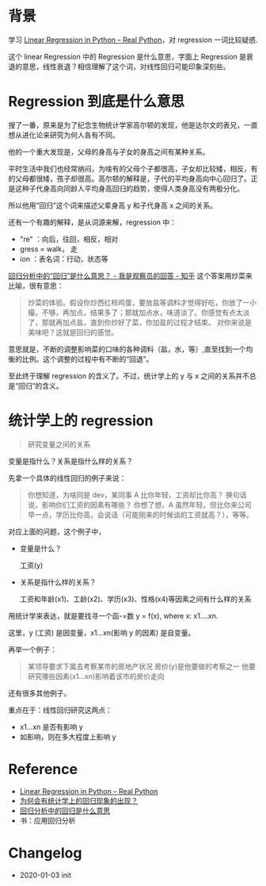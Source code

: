 
# 背景

学习 [Linear Regression in Python – Real Python](https://realpython.com/linear-regression-in-python/)，对 regression 一词比较疑惑.

这个 linear Regression 中的 Regression 是什么意思，字面上 Regression 是衰退的意思，线性衰退？相信理解了这个词，对线性回归可能印象深刻些。

# Regression 到底是什么意思

搜了一番，原来是为了纪念生物统计学家高尔顿的发现，他是达尔文的表兄，一直想从进化论来研究为何人各有不同。

他的一个重大发现是，父母的身高与子女的身高之间有某种关系。

平时生活中我们也经常纳闷，为啥有的父母个子都很高，子女却比较矮，相反，有的父母都很矮，孩子却很高。高尔顿的解释是，子代的平均身高向中心回归了。正是这种子代身高向同龄人平均身高回归的趋势，使得人类身高没有两极分化。

所以他用“回归”这个词来描述父辈身高 y 和子代身高 x 之间的关系。

还有一个有趣的解释，是从词源来解，regression 中：
-  "re" ：向后，往回，相反，相对
-  gress = walk， 走
-  ion ：表名词：行动，状态等

[回归分析中的“回归”是什么意思？ - 我是观察员的回答 - 知乎](https://www.zhihu.com/question/30123729/answer/205476) 这个答案用炒菜来比喻，很有意思：

> 炒菜的体验。假设你炒西红柿鸡蛋，要放盐等调料才觉得好吃，你放了一小撮，不够，再加点，结果多了；那就加点水，味道淡了。你感觉有点太淡了，那就再加点盐，直到你炒好了菜，你加盐的过程才结束。 对你来说是美味吧？这就是回归的感觉。

意思就是，不断的调整影响菜的口味的各种调料（盐，水，等）,直至找到一个均衡的比例。这个调整的过程中有不断的“回退”。

至此终于理解 regression 的含义了。不过，统计学上的 y 与 x 之间的关系并不总是“回归”的含义。

# 统计学上的 regression
> 研究变量之间的关系

变量是指什么？关系是指什么样的关系？

先拿一个具体的线性回归的例子来说：

> 你想知道，为啥同是 dev，某同事 A 比你年轻，工资却比你高？
> 换句话说，影响你们工资的因素有哪些？
> 你想了想，A 虽然年轻，但比你来公司早一点，学历比你高，会说话（可能刚来的时候谈的工资就高？），等等。

对应上面的问题，这个例子中，

- 变量是什么？ 
  
  工资(y)

- 关系是指什么样的关系？

  工资和年龄(x1)、工龄(x2)、学历(x3)、性格(x4)等因素之间有什么样的关系

用统计学来表达，就是要找寻一个函-=数 y = f(x), where x: x1....xn.

这里，y (工资) 是因变量，x1...xn(影响 y 的因素) 是自变量。

再举一个例子：

> 某领导要求下属去考察某市的房地产状况
> 房价(y)是他要做的考察之一
> 他要研究哪些因素(x1...xn)影响着该市的房价走向

还有很多其他例子。

重点在于：线性回归研究这两点：

- x1...xn 是否有影响 y
- 如影响，则在多大程度上影响 y


# Reference

- [Linear Regression in Python – Real Python](https://realpython.com/linear-regression-in-python/)
- [为何会有统计学上的回归现象的出现？](https://www.zhihu.com/question/20483629)
- [回归分析中的回归是什么意思](https://www.zhihu.com/question/30123729?sort=created)
- 书：应用回归分析

# Changelog
- 2020-01-03 init